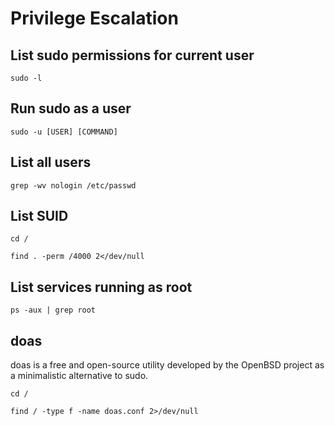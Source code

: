 # Privilege Escalation

## List sudo permissions for current user
```console
sudo -l
```

## Run sudo as a user
```console
sudo -u [USER] [COMMAND]
```
## List all users
```console
grep -wv nologin /etc/passwd
```

## List SUID
```console
cd /
```
```console
find . -perm /4000 2</dev/null
```

## List services running as root
```console
ps -aux | grep root
```

## doas
doas is a free and open-source utility developed by the OpenBSD project as a minimalistic alternative to sudo.

```console
cd /
```
```console
find / -type f -name doas.conf 2>/dev/null
```

